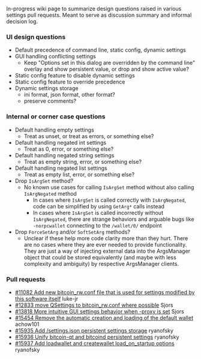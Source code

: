 In-progress wiki page to summarize design questions raised in various settings pull requests. Meant to serve as discussion summary and informal decision log.

### UI design questions

- Default precedence of command line, static config, dynamic settings
- GUI handling conflicting settings
  - Keep "Options set in this dialog are overridden by the command line" overlay and show persistent value, or drop and show active value?
- Static config feature to disable dynamic settings
- Static config feature to override precedence
- Dynamic settings storage
  - ini format, json format, other format?
  - preserve comments?

### Internal or corner case questions
- Default handling empty settings
  - Treat as unset, or treat as errors, or something else?
- Default handling negated int settings
  - Treat as 0, error, or something else?
- Default handling negated string settings
  - Treat as empty string, error, or something else?
- Default handling negated list settings
  - Treat as empty list, error, or something else?
- Drop `IsArgSet` method?
  - No known use cases for calling `IsArgSet` method without also calling `IsArgNegated` method
    - In cases where `IsArgSet` is called correctly with `IsArgNegated`, code can be simplified by using `GetArg*` calls instead
    - In cases where `IsArgSet` is called incorrectly without `IsArgNegated`, there are strange behaviors and arguable bugs like `-norpcwallet` connecting to the `/wallet/0/` endpoint
- Drop `ForceSetArg` and/or `SoftSetArg` methods?
  - Unclear if these help more code clarity more than they hurt. There are no cases where they are ever needed to provide functionality. They are just a way of injecting external data into the ArgsManager object that could be stored equivalently (and maybe with less complexity and ambiguity) by respective ArgsManager clients.

### Pull requests

- [#11082 Add new bitcoin_rw.conf file that is used for settings modified by this software itself](https://github.com/bitcoin/bitcoin/pull/11082) luke-jr
- [#12833 move QSettings to bitcoin_rw.conf where possible](https://github.com/bitcoin/bitcoin/pull/12833) Sjors
- [#13818 More intuitive GUI settings behavior when -proxy is set](https://github.com/bitcoin/bitcoin/pull/13818) Sjors
- [#15454 Remove the automatic creation and loading of the default wallet](https://github.com/bitcoin/bitcoin/pull/15454) achow101
- [#15935 Add <datadir>/settings.json persistent settings storage](https://github.com/bitcoin/bitcoin/pull/15935) ryanofsky
- [#15936 Unify bitcoin-qt and bitcoind persistent settings](https://github.com/bitcoin/bitcoin/pull/15936) ryanofsky
- [#15937 Add loadwallet and createwallet load_on_startup options](https://github.com/bitcoin/bitcoin/pull/15937) ryanofsky